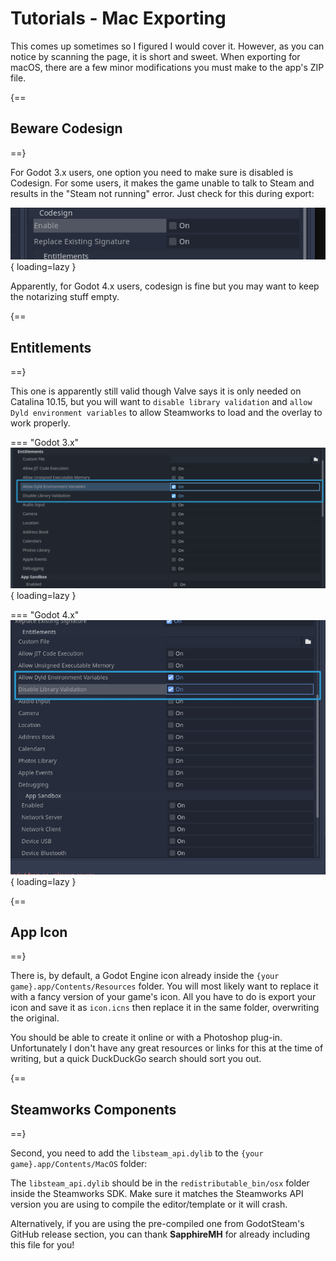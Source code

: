 # Tutorials - Mac Exporting

This comes up sometimes so I figured I would cover it. However, as you can notice by scanning the page, it is short and sweet. When exporting for macOS, there are a few minor modifications you must make to the app's ZIP file.

{==
## Beware Codesign
==}

For Godot 3.x users, one option you need to make sure is disabled is Codesign. For some users, it makes the game unable to talk to Steam and results in the "Steam not running" error. Just check for this during export:

![Codesign Fail](../assets/images/mac-caveats1.png){ loading=lazy }

Apparently, for Godot 4.x users, codesign is fine but you may want to keep the notarizing stuff empty.

{==
## Entitlements
==}

This one is apparently still valid though Valve says it is only needed on Catalina 10.15, but you will want to `disable library validation` and `allow Dyld environment variables` to allow Steamworks to load and the overlay to work properly.

=== "Godot 3.x"
	![Disable Validation / Allow Dyld Environment Variables](../assets/images/mac-caveats-entitlements-godot3.png){ loading=lazy }

=== "Godot 4.x"
	![Disable Validation / Allow Dyld Environment Variables](../assets/images/mac-caveats-entitlements-godot4.png){ loading=lazy }

{==
## App Icon
==}

There is, by default, a Godot Engine icon already inside the `{your game}.app/Contents/Resources` folder. You will most likely want to replace it with a fancy version of your game's icon. All you have to do is export your icon and save it as `icon.icns` then replace it in the same folder, overwriting the original.

You should be able to create it online or with a Photoshop plug-in. Unfortunately I don't have any great resources or links for this at the time of writing, but a quick DuckDuckGo search should sort you out.

{==
## Steamworks Components
==}

Second, you need to add the `libsteam_api.dylib` to the `{your game}.app/Contents/MacOS` folder:

The `libsteam_api.dylib` should be in the `redistributable_bin/osx` folder inside the Steamworks SDK. Make sure it matches the Steamworks API version you are using to compile the editor/template or it will crash.

Alternatively, if you are using the pre-compiled one from GodotSteam's GitHub release section, you can thank **SapphireMH** for already including this file for you!